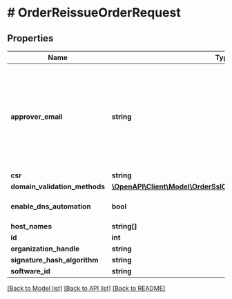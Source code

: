 # # OrderReissueOrderRequest

## Properties

Name | Type | Description | Notes
------------ | ------------- | ------------- | -------------
**approver_email** | **string** | Email for domain ownership verification. Should start with well-known generic name like admin@, hostmater@, administrator@, etc. | [optional]
**csr** | **string** |  | [optional]
**domain_validation_methods** | [**\OpenAPI\Client\Model\OrderSslOrderDomainValidationMethods[]**](OrderSslOrderDomainValidationMethods.md) |  | [optional]
**enable_dns_automation** | **bool** |  | [optional] [default to false]
**host_names** | **string[]** |  | [optional]
**id** | **int** |  | [optional]
**organization_handle** | **string** |  | [optional]
**signature_hash_algorithm** | **string** |  | [optional]
**software_id** | **string** |  | [optional]

[[Back to Model list]](../../README.md#models) [[Back to API list]](../../README.md#endpoints) [[Back to README]](../../README.md)
